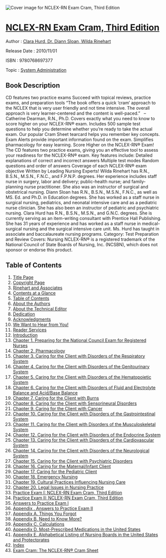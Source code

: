 ![Cover image for NCLEX-RN Exam Cram, Third Edition](https://imgdetail.ebookreading.net/cover/cover/system_admin/EB9780768697377.jpg)

[NCLEX-RN Exam Cram, Third Edition](https://ebookreading.net/view/book/NCLEX-RN+Exam+Cram%2C+Third+Edition-EB9780768697377_1.html "NCLEX-RN Exam Cram, Third Edition")
====================================================================================================================

Author : [Clara Hurd](https://ebookreading.net/search/author/Clara+Hurd),[ Dr. Diann Sloan](https://ebookreading.net/search/author/+Dr.+Diann+Sloan),[ Wilda Rinehart](https://ebookreading.net/search/author/+Wilda+Rinehart)

Release Date : 2010/11/01

ISBN : 9780768697377

Topic : [System Administration](https://ebookreading.net/search/category/system-administration)

Book Description
-----------------

CD features two practice exams
Succeed with topical reviews, practice exams, and preparation tools
“The book offers a quick ‘cram’ approach to the NCLEX that is very user friendly and not time intensive. The overall approach is very learner-centered and the content is well-paced.”  
–Catherine Dearman, R.N., Ph.D.
Covers exactly what you need to know to score higher on your NCLEX-RN® exam.
Includes 500 sample test questions to help you determine whether you’re ready to take the actual exam.
Our popular Cram Sheet tearcard helps you remember key concepts.
Exam Alerts provide important information found on the exam.
Simplifies pharmacology for easy learning.
Score Higher on the NCLEX-RN® Exam!
The CD features two practice exams, giving you an effective tool to assess your readiness for the NCLEX-RN® exam. Key features include:
Detailed explanations of correct and incorrect answers
Multiple test modes
Random questions and order of answers
Coverage of each NCLEX-RN® exam objective
Written by Leading Nursing Experts!
Wilda Rinehart has R.N., B.S.N., M.S.N., F.N.C., and F.P.N.P. degrees. Her experience includes staff nurse in surgery, labor and delivery; public-health nurse; and family-planning nurse practitioner. She also was an instructor of surgical and obstetrical nursing.
Diann Sloan has R.N., B.S.N., M.S.N., F.N.C., as well as MS. Ed. and Ph.D. in Education degrees. She has worked as a staff nurse in surgical nursing, pediatrics, and neonatal intensive care and as a pediatric nurse clinician. She has also been an instructor of pediatric and psychiatric nursing.
Clara Hurd has R.N., B.S.N., M.S.N., and G.N.C. degrees. She is currently serving as an item-writing consultant with Prentice Hall Publishing. She has 31 years of experience and has worked as a staff nurse in medical-surgical nursing and the surgical intensive care unit. Ms. Hurd has taught in associate and baccalaureate nursing programs.
Category: Test Preparation and Review Covers: Nursing
NCLEX-RN® is a registered trademark of the National Council of State Boards of Nursing, Inc. (NCSBN), which does not sponsor or endorse this product.
              
Table of Contents
-----------------

1. [Title Page](https://ebookreading.net/view/book/NCLEX-RN+Exam+Cram%2C+Third+Edition-EB9780768697377_2.html)
1. [Copyright Page](https://ebookreading.net/view/book/NCLEX-RN+Exam+Cram%2C+Third+Edition-EB9780768697377_3.html)
1. [Rinehart and Associates](https://ebookreading.net/view/book/NCLEX-RN+Exam+Cram%2C+Third+Edition-EB9780768697377_4.html)
1. [Contents at a Glance](https://ebookreading.net/view/book/NCLEX-RN+Exam+Cram%2C+Third+Edition-EB9780768697377_5.html)
1. [Table of Contents](https://ebookreading.net/view/book/NCLEX-RN+Exam+Cram%2C+Third+Edition-EB9780768697377_6.html)
1. [About the Authors](https://ebookreading.net/view/book/NCLEX-RN+Exam+Cram%2C+Third+Edition-EB9780768697377_7.html)
1. [About the Technical Editor](https://ebookreading.net/view/book/NCLEX-RN+Exam+Cram%2C+Third+Edition-EB9780768697377_8.html)
1. [Dedication](https://ebookreading.net/view/book/NCLEX-RN+Exam+Cram%2C+Third+Edition-EB9780768697377_9.html)
1. [Acknowledgments](https://ebookreading.net/view/book/NCLEX-RN+Exam+Cram%2C+Third+Edition-EB9780768697377_10.html)
1. [We Want to Hear from You!](https://ebookreading.net/view/book/NCLEX-RN+Exam+Cram%2C+Third+Edition-EB9780768697377_11.html)
1. [Reader Services](https://ebookreading.net/view/book/NCLEX-RN+Exam+Cram%2C+Third+Edition-EB9780768697377_12.html)
1. [Introduction](https://ebookreading.net/view/book/NCLEX-RN+Exam+Cram%2C+Third+Edition-EB9780768697377_13.html)
1. [Chapter 1. Preparing for the National Council Exam for Registered Nurses](https://ebookreading.net/view/book/NCLEX-RN+Exam+Cram%2C+Third+Edition-EB9780768697377_14.html)
1. [Chapter 2. Pharmacology](https://ebookreading.net/view/book/NCLEX-RN+Exam+Cram%2C+Third+Edition-EB9780768697377_15.html)
1. [Chapter 3. Caring for the Client with Disorders of the Respiratory System](https://ebookreading.net/view/book/NCLEX-RN+Exam+Cram%2C+Third+Edition-EB9780768697377_16.html)
1. [Chapter 4. Caring for the Client with Disorders of the Genitourinary System](https://ebookreading.net/view/book/NCLEX-RN+Exam+Cram%2C+Third+Edition-EB9780768697377_17.html)
1. [Chapter 5. Caring for the Client with Disorders of the Hematopoietic System](https://ebookreading.net/view/book/NCLEX-RN+Exam+Cram%2C+Third+Edition-EB9780768697377_18.html)
1. [Chapter 6. Caring for the Client with Disorders of Fluid and Electrolyte Balance and Acid/Base Balance](https://ebookreading.net/view/book/NCLEX-RN+Exam+Cram%2C+Third+Edition-EB9780768697377_19.html)
1. [Chapter 7. Caring for the Client with Burns](https://ebookreading.net/view/book/NCLEX-RN+Exam+Cram%2C+Third+Edition-EB9780768697377_20.html)
1. [Chapter 8. Caring for the Client with Sensorineural Disorders](https://ebookreading.net/view/book/NCLEX-RN+Exam+Cram%2C+Third+Edition-EB9780768697377_21.html)
1. [Chapter 9. Caring for the Client with Cancer](https://ebookreading.net/view/book/NCLEX-RN+Exam+Cram%2C+Third+Edition-EB9780768697377_22.html)
1. [Chapter 10. Caring for the Client with Disorders of the Gastrointestinal System](https://ebookreading.net/view/book/NCLEX-RN+Exam+Cram%2C+Third+Edition-EB9780768697377_23.html)
1. [Chapter 11. Caring for the Client with Disorders of the Musculoskeletal System](https://ebookreading.net/view/book/NCLEX-RN+Exam+Cram%2C+Third+Edition-EB9780768697377_24.html)
1. [Chapter 12. Caring for the Client with Disorders of the Endocrine System](https://ebookreading.net/view/book/NCLEX-RN+Exam+Cram%2C+Third+Edition-EB9780768697377_25.html)
1. [Chapter 13. Caring for the Client with Disorders of the Cardiovascular System](https://ebookreading.net/view/book/NCLEX-RN+Exam+Cram%2C+Third+Edition-EB9780768697377_26.html)
1. [Chapter 14. Caring for the Client with Disorders of the Neurological System](https://ebookreading.net/view/book/NCLEX-RN+Exam+Cram%2C+Third+Edition-EB9780768697377_27.html)
1. [Chapter 15. Caring for the Client with Psychiatric Disorders](https://ebookreading.net/view/book/NCLEX-RN+Exam+Cram%2C+Third+Edition-EB9780768697377_28.html)
1. [Chapter 16. Caring for the Maternal/Infant Client](https://ebookreading.net/view/book/NCLEX-RN+Exam+Cram%2C+Third+Edition-EB9780768697377_29.html)
1. [Chapter 17. Caring for the Pediatric Client](https://ebookreading.net/view/book/NCLEX-RN+Exam+Cram%2C+Third+Edition-EB9780768697377_30.html)
1. [Chapter 18. Emergency Nursing](https://ebookreading.net/view/book/NCLEX-RN+Exam+Cram%2C+Third+Edition-EB9780768697377_31.html)
1. [Chapter 19. Cultural Practices Influencing Nursing Care](https://ebookreading.net/view/book/NCLEX-RN+Exam+Cram%2C+Third+Edition-EB9780768697377_32.html)
1. [Chapter 20. Legal Issues in Nursing Practice](https://ebookreading.net/view/book/NCLEX-RN+Exam+Cram%2C+Third+Edition-EB9780768697377_33.html)
1. [Practice Exam I: NCLEX-RN Exam Cram, Third Edition](https://ebookreading.net/view/book/NCLEX-RN+Exam+Cram%2C+Third+Edition-EB9780768697377_34.html)
1. [Practice Exam II: NCLEX-RN Exam Cram, Third Edition](https://ebookreading.net/view/book/NCLEX-RN+Exam+Cram%2C+Third+Edition-EB9780768697377_35.html)
1. [Answers to Practice Exam I](https://ebookreading.net/view/book/NCLEX-RN+Exam+Cram%2C+Third+Edition-EB9780768697377_36.html)
1. [Appendix . Answers to Practice Exam II](https://ebookreading.net/view/book/NCLEX-RN+Exam+Cram%2C+Third+Edition-EB9780768697377_37.html)
1. [Appendix A. Things You Forgot](https://ebookreading.net/view/book/NCLEX-RN+Exam+Cram%2C+Third+Edition-EB9780768697377_38.html)
1. [Appendix B. Need to Know More?](https://ebookreading.net/view/book/NCLEX-RN+Exam+Cram%2C+Third+Edition-EB9780768697377_39.html)
1. [Appendix C. Calculations](https://ebookreading.net/view/book/NCLEX-RN+Exam+Cram%2C+Third+Edition-EB9780768697377_40.html)
1. [Appendix D. Most-Prescribed Medications in the United States](https://ebookreading.net/view/book/NCLEX-RN+Exam+Cram%2C+Third+Edition-EB9780768697377_41.html)
1. [Appendix E. Alphabetical Listing of Nursing Boards in the United States and Protectorates](https://ebookreading.net/view/book/NCLEX-RN+Exam+Cram%2C+Third+Edition-EB9780768697377_42.html)
1. [Index](https://ebookreading.net/view/book/NCLEX-RN+Exam+Cram%2C+Third+Edition-EB9780768697377_43.html)
1. [Exam Cram: The NCLEX-RN® Cram Sheet](https://ebookreading.net/view/book/NCLEX-RN+Exam+Cram%2C+Third+Edition-EB9780768697377_44.html)

